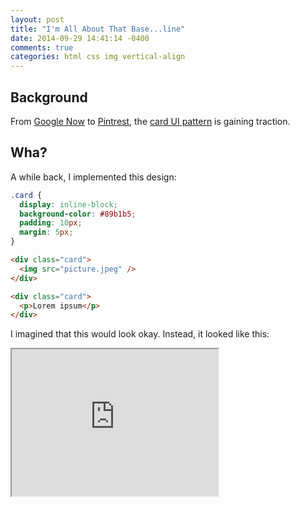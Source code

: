 ```yaml
---
layout: post
title: "I'm All About That Base...line"
date: 2014-09-29 14:41:14 -0400
comments: true
categories: html css img vertical-align
---
```


## Background

From [Google Now](http://www.google.com/landing/now/#whatisit) to [Pintrest](http://www.pinterest.com/ruth77rn/ui-patterns-cards/), the [card UI pattern](http://blog.intercom.io/why-cards-are-the-future-of-the-web/) is gaining traction. 

## Wha?

A while back, I implemented this design:

```css
.card {
  display: inline-block;
  background-color: #89b1b5;
  padding: 10px;
  margin: 5px;
}
```

```html
<div class="card">
  <img src="picture.jpeg" />
</div>

<div class="card">
  <p>Lorem ipsum</p>
</div>
```
I imagined that this would look okay. Instead, it looked like this:

<iframe width="330" height="235" src="http://kthffmn.github.io/baseline-examples/default">

RUN FOR YOUR LIFE I WON'T MAKE IT!

Q: Why do bad things happen to good HTML elements?"

A: Because we live in a cruel world where there is no god.

## Why?

So it turns out that images have a veritical-align property that defaults to baseline. You might be asking, "What the hell is baseline?" 

Do you remember writing on college-ruled paper in school or are you reading this in the future where everyone comminucates via brain chips and Kanye West is worshipped as a god? Well, for those of you who remember ruled paper, those blue lines are perfect examples of baselines. Letters like p, q, and y have appendages that exend below the baseline but most letters sit on it. 

For instance, the teal line in this image is the baseline:

![baseline image example](http://kthffmn.github.io/baseline-examples/baseline.png)

The vertical-align property does not affect the positioning of the element's contents. Rather, it affects the element's alignment on the page.

For my demo card example, the image's default alignment of baseline was causing the strange behaviour. It was trying to line up with the baseline of the text in the div to its right, causing the left-hand div to be higher than the right-hand div.

![baseline drawn in example above](http://kthffmn.github.io/baseline-examples/explicit-baseline.png)

## Solution

A quick way to solve this is to override the image default:

```css
.card img {
  vertical-align: middle;
}
```

<iframe width="330" height="235" src="http://kthffmn.github.io/baseline-examples/custom">

To learn more about the vertical-align property, visit [Impressive Web's blog about it](http://www.impressivewebs.com/css-vertical-align/) or [CSS-Trick's vertical-align article](http://css-tricks.com/almanac/properties/v/vertical-align/).
